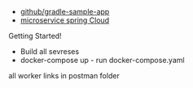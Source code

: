 
- [github/gradle-sample-app](https://github.com/codefresh-contrib/gradle-sample-app)
- [microservice spring Cloud](https://www.youtube.com/watch?v=_2W43xoyWOw&list=PL8X2nqRlWfaZcyrJrsrWmQ17vtagWKv3f)


Getting Started!

- Build all sevreses
- docker-compose up - run docker-compose.yaml 

all worker links in postman folder